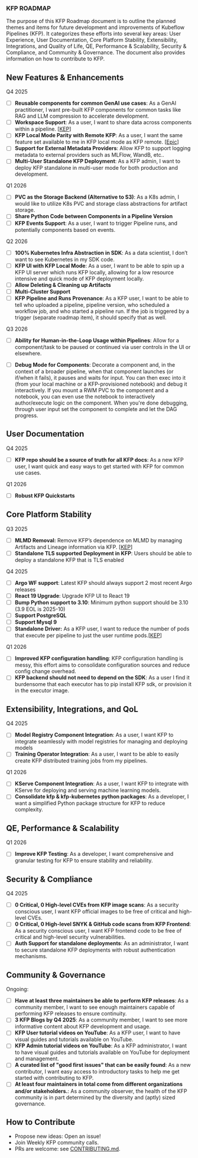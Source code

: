 ### KFP ROADMAP

The purpose of this KFP Roadmap document is to outline the planned themes and items for future development and improvements of Kubeflow Pipelines (KFP). It categorizes these efforts into several key areas: User Experience, User Documentation, Core Platform Stability, Extensibility, Integrations, and Quality of Life, QE, Performance & Scalability, Security & Compliance, and Community & Governance. The document also provides information on how to contribute to KFP.

## New Features & Enhancements

Q4 2025
- [ ] **Reusable components for common GenAI use cases**: As a GenAI practitioner, I want pre-built KFP components for common tasks like RAG and LLM compression to accelerate development.
- [ ] **Workspace Support**: As a user, I want to share data across components within a pipeline. \[[KEP](https://github.com/kubeflow/pipelines/blob/master/proposals/11875-pipeline-workspace/README.md)\]
- [ ] **KFP Local Mode Parity with Remote KFP**: As a user, I want the same feature set available to me in KFP local mode as KFP remote. \[[Epic](https://github.com/kubeflow/pipelines/issues/11793)\]
- [ ] **Support for External Metadata Providers**: Allow KFP to support logging metadata to external providers such as MLFlow, WandB, etc..
- [ ] **Multi-User Standalone KFP Deployment**: As a KFP admin, I want to deploy KFP standalone in multi-user mode for both production and development.

Q1 2026
- [ ] **PVC as the Storage Backend (Alternative to S3)**: As a K8s admin, I would like to utilize K8s PVC and storage class abstractions for artifact storage.
- [ ] **Share Python Code between Components in a Pipeline Version**
- [ ] **KFP Events Support**: As a user, I want to trigger Pipeline runs, and potentially components based on events.

Q2 2026
- [ ] **100% Kubernetes Infra Abstraction in SDK**: As a data scientist, I don’t want to see Kubernetes in my SDK code.
- [ ] **KFP UI with KFP Local Mode**: As a user, I want to be able to spin up a KFP UI server which runs KFP locally, allowing for a low resource intensive and quick mode of KFP deployment locally.
- [ ] **Allow Deleting & Cleaning up Artifacts**
- [ ] **Multi-Cluster Support**
- [ ] **KFP Pipeline and Runs Provenance**: As a KFP user, I want to be able to tell who uploaded a pipeline, pipeline version, who scheduled a workflow job, and who started a pipeline run. If the job is triggered by a trigger (separate roadmap item), it should specify that as well.

Q3 2026
- [ ] **Ability for Human-in-the-Loop Usage within Pipelines**: Allow for a component/task to be paused or continued via user controls in the UI or elsewhere.
- [ ] **Debug Mode for Components**: Decorate a component and, in the context of a broader pipeline, when that component launches (or if/when it fails), it pauses and waits for input. You can then exec into it (from your local machine or a KFP-provisioned notebook) and debug it interactively. If you mount a RWM PVC to the component and a notebook, you can even use the notebook to interactively author/execute logic on the component. When you're done debugging, through user input set the component to complete and let the DAG progress.


## User Documentation

Q4 2025
- [ ] **KFP repo should be a source of truth for all KFP docs**: As a new KFP user, I want quick and easy ways to get started with KFP for common use cases.

Q1 2026
- [ ] **Robust KFP Quickstarts**

## Core Platform Stability

Q3 2025
- [ ] **MLMD Removal:** Remove KFP’s dependence on MLMD by managing Artifacts and Lineage information via KFP. \[[KEP](https://github.com/kubeflow/pipelines/pull/12147)\]
- [ ] **Standalone TLS supported Deployment in KFP**: Users should be able to deploy a standalone KFP that is TLS enabled

Q4 2025
- [ ] **Argo WF support**: Latest KFP should always support 2 most recent Argo releases
- [ ] **React 19 Upgrade**: Upgrade KFP UI to React 19
- [ ] **Bump Python support to 3.10**: Minimum python support should be 3.10 (3.9 EOL is 2025-10)
- [ ] **Support PostgreSQL**
- [ ] **Support Mysql 9**
- [ ] **Standalone Driver:** As a KFP user, I want to reduce the number of pods that execute per pipeline to just the user runtime pods.\[[KEP](https://github.com/kubeflow/pipelines/pull/12023)\]

Q1 2026
- [ ] **Improved KFP configuration handling**: KFP configuration handling is messy, this effort aims to consolidate configuration sources and reduce config change overhead.
- [ ] **KFP backend should not need to depend on the SDK**: As a user I find it burdensome that each executor has to pip install KFP sdk, or provision it in the executor image.

## Extensibility, Integrations, and QoL

Q4 2025
- [ ] **Model Registry Component Integration**: As a user, I want KFP to integrate seamlessly with model registries for managing and deploying models
- [ ] **Training Operator Integration**: As a user, I want to be able to easily create KFP distributed training jobs from my pipelines.

Q1 2026
- [ ] **KServe Component Integration**: As a user, I want KFP to integrate with KServe for deploying and serving machine learning models.
- [ ] **Consolidate kfp & kfp-kubernetes python packages**: As a developer, I want a simplified Python package structure for KFP to reduce complexity.

## QE, Performance & Scalability

Q1 2026
- [ ] **Improve KFP Testing**: As a developer, I want comprehensive and granular testing for KFP to ensure stability and reliability.

## Security & Compliance

Q4 2025
- [ ] **0 Critical, 0 High-level CVEs from KFP image scans**: As a security conscious user, I want KFP official images to be free of critical and high-level CVEs.
- [ ] **0 Critical, 0 High-level SNYK & GitHub code scans from KFP Frontend**: As a security conscious user, I want KFP frontend code to be free of critical and high-level security vulnerabilities.
- [ ] **Auth Support for standalone deployments**: As an administrator, I want to secure standalone KFP deployments with robust authentication mechanisms.

## Community & Governance

Ongoing:

- [ ] **Have at least three maintainers be able to perform KFP releases**: As a community member, I want to see enough maintainers capable of performing KFP releases to ensure continuity.
- [ ] **3 KFP Blogs by Q4 2025**: As a community member, I want to see more informative content about KFP development and usage.
- [ ] **KFP User tutorial videos on YouTube**: As a KFP user, I want to have visual guides and tutorials available on YouTube.
- [ ] **KFP Admin tutorial videos on YouTube**: As a KFP administrator, I want to have visual guides and tutorials available on YouTube for deployment and management.
- [ ] **A curated list of "good first issues" that can be easily found**: As a new contributor, I want easy access to introductory tasks to help me get started with contributing to KFP.
- [ ] **At least four maintainers in total come from different organizations and/or stakeholders.**: As a community observer, the health of the KFP community is in part determined by the diversity and (aptly) sized governance.

## How to Contribute

* Propose new ideas: Open an issue!
* Join Weekly KFP community calls.
* PRs are welcome: see [CONTRIBUTING.md](http://contributing.md).
